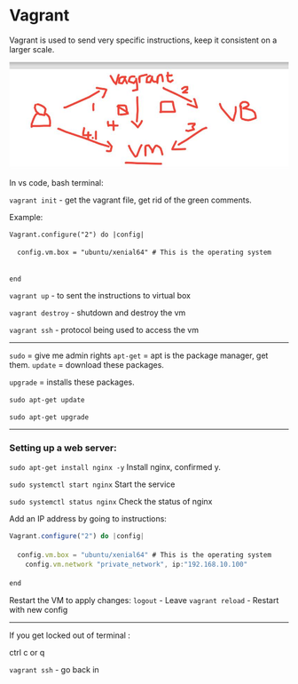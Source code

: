 # Vagrant

Vagrant is used to send very specific instructions, keep it consistent on a larger scale. 

![Alt text](9e7d2afc-b331-4b89-ae05-67a9376a433e.jpg)

In vs code, bash terminal: 

`vagrant init` - get the vagrant file, get rid of the green comments. 

Example: 

```
Vagrant.configure("2") do |config|
 
  config.vm.box = "ubuntu/xenial64" # This is the operating system
	
  
end
```

`vagrant up` - to sent the instructions to virtual box

`vagrant destroy` - shutdown and destroy the vm

`vagrant ssh` - protocol being used to access the vm

---

`sudo` = give me admin rights
`apt-get` = apt is the package manager, get them.
`update` = download these packages.

`upgrade` = installs these packages.

`sudo apt-get update` 

`sudo apt-get upgrade`

---

### Setting up a web server:

`sudo apt-get install nginx -y` Install nginx, confirmed y.

`sudo systemctl start nginx` Start the service

`sudo systemctl status nginx` Check the status of nginx

Add an IP address by going to instructions:

```jsx
Vagrant.configure("2") do |config|
 
  config.vm.box = "ubuntu/xenial64" # This is the operating system
	config.vm.network "private_network", ip:"192.168.10.100"
  
end
```

Restart the VM to apply changes:
`logout` - Leave
`vagrant reload` - Restart with new config

---

If you get locked out of terminal :

ctrl c or q

`vagrant ssh` - go back in
